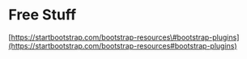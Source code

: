 # Free Stuff

[https://startbootstrap.com/bootstrap-resources\#bootstrap-plugins](https://startbootstrap.com/bootstrap-resources#bootstrap-plugins)

